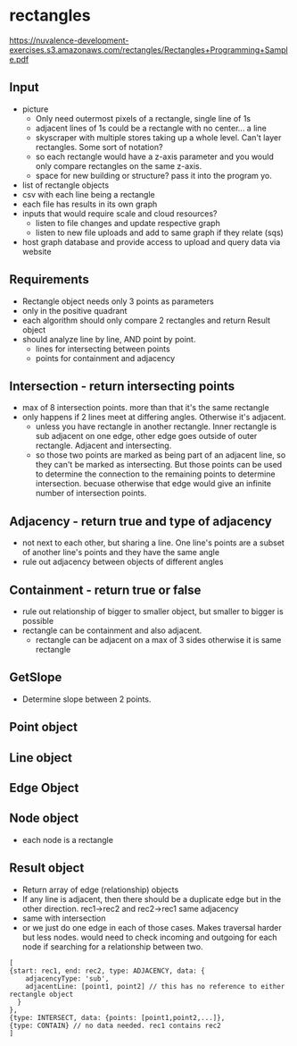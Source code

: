 # rectangles

https://nuvalence-development-exercises.s3.amazonaws.com/rectangles/Rectangles+Programming+Sample.pdf

## Input
* picture
  * Only need outermost pixels of a rectangle, single line of 1s
  * adjacent lines of 1s could be a rectangle with no center... a line
  * skyscraper with multiple stores taking up a whole level. Can't layer rectangles. Some sort of notation?
  * so each rectangle would have a z-axis parameter and you would only compare rectangles on the same z-axis.
  * space for new building or structure? pass it into the program yo.
* list of rectangle objects
* csv with each line being a rectangle
* each file has results in its own graph
* inputs that would require scale and cloud resources?
  * listen to file changes and update respective graph
  * listen to new file uploads and add to same graph if they relate (sqs)
* host graph database and provide access to upload and query data via website
  
  

## Requirements
* Rectangle object needs only 3 points as parameters
* only in the positive quadrant
* each algorithm should only compare 2 rectangles and return Result object
* should analyze line by line, AND point by point. 
  * lines for intersecting between points
  * points for containment and adjacency


## Intersection - return intersecting points
* max of 8 intersection points. more than that it's the same rectangle
* only happens if 2 lines meet at differing angles. Otherwise it's adjacent.
  * unless you have rectangle in another rectangle. Inner rectangle is sub adjacent on one edge, other edge goes outside of outer rectangle. Adjacent and intersecting.
  * so those two points are marked as being part of an adjacent line, so they can't be marked as intersecting. But those points can be used to determine the connection to the remaining points to determine intersection. becuase otherwise that edge would give an infinite number of intersection points.

## Adjacency - return true and type of adjacency
* not next to each other, but sharing a line. One line's points are a subset of another line's points and they have the same angle
* rule out adjacency between objects of different angles

## Containment - return true or false
* rule out relationship of bigger to smaller object, but smaller to bigger is possible
* rectangle can be containment and also adjacent.
  * rectangle can be adjacent on a max of 3 sides otherwise it is same rectangle

## GetSlope
* Determine slope between 2 points.

## Point object

## Line object

## Edge Object

## Node object
* each node is a rectangle

## Result object
* Return array of edge (relationship) objects
* If any line is adjacent, then there should be a duplicate edge but in the other direction. rec1->rec2 and rec2->rec1 same adjacency
* same with intersection
* or we just do one edge in each of those cases. Makes traversal harder but less nodes. would need to check incoming and outgoing for each node if searching for a relationship between two.
```
[
{start: rec1, end: rec2, type: ADJACENCY, data: {
    adjacencyType: 'sub',
    adjacentLine: [point1, point2] // this has no reference to either rectangle object
  }
},
{type: INTERSECT, data: {points: [point1,point2,...]},
{type: CONTAIN} // no data needed. rec1 contains rec2
]
```
